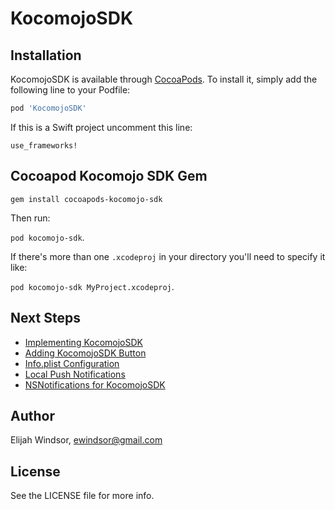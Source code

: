 # KocomojoSDK

## Installation

KocomojoSDK is available through [CocoaPods](http://cocoapods.org). To install
it, simply add the following line to your Podfile:

```ruby
pod 'KocomojoSDK'
```

If this is a Swift project uncomment this line:

`use_frameworks!`


## Cocoapod Kocomojo SDK Gem

`gem install cocoapods-kocomojo-sdk`

Then run: 

`pod kocomojo-sdk`.  

If there's more than one `.xcodeproj` in your directory you'll need to specify it like: 

`pod kocomojo-sdk MyProject.xcodeproj`.


## Next Steps

- [Implementing KocomojoSDK](https://github.com/KocomojoLLC/KocomojoSDK/wiki/1.-Implementing-KocomojoSDK)
- [Adding KocomojoSDK Button](https://github.com/KocomojoLLC/KocomojoSDK/wiki/2.-Adding-KocomojoSDKButton)
- [Info.plist Configuration](https://github.com/KocomojoLLC/KocomojoSDK/wiki/3.-Info.plist-Configuration)
- [Local Push Notifications](https://github.com/KocomojoLLC/KocomojoSDK/wiki/4.-Local-Push-Notifications)
- [NSNotifications for KocomojoSDK](https://github.com/KocomojoLLC/KocomojoSDK/wiki/5.-NSNotifications-for-KocomojoSDK)

## Author

Elijah Windsor, ewindsor@gmail.com

## License

See the LICENSE file for more info.
